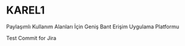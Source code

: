 # KAREL1
 Paylaşımlı Kullanım Alanları İçin Geniş Bant Erişim Uygulama Platformu

Test Commit for Jira

